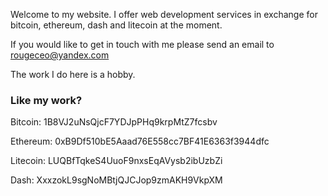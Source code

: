 Welcome to my website. I offer web development services in exchange for bitcoin, ethereum, dash and litecoin at the moment.

If you would like to get in touch with me please send an email to rougeceo@yandex.com

The work I do here is a hobby.

### Like my work?

Bitcoin: 1B8VJ2uNsQjcF7YDJpPHq9krpMtZ7fcsbv

Ethereum: 0xB9Df510bE5Aaad76E558cc7BF41E6363f3944dfc

Litecoin: LUQBfTqkeS4UuoF9nxsEqAVysb2ibUzbZi

Dash: XxxzokL9sgNoMBtjQJCJop9zmAKH9VkpXM
